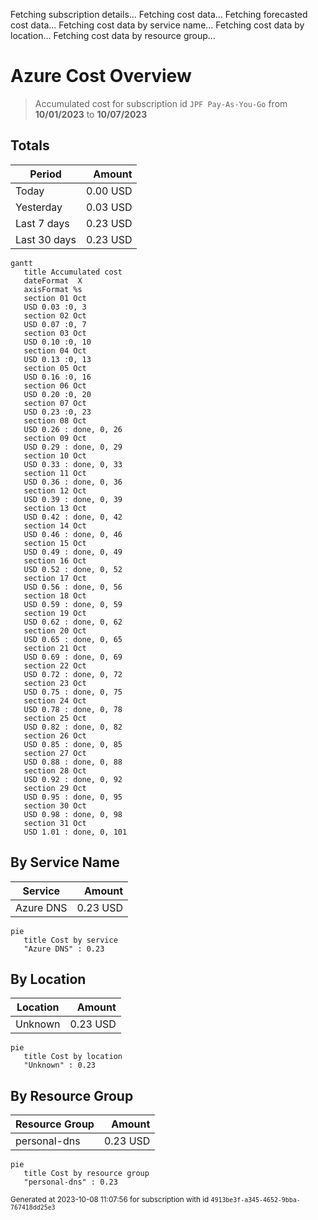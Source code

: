 Fetching subscription details...
Fetching cost data...
Fetching forecasted cost data...
Fetching cost data by service name...
Fetching cost data by location...
Fetching cost data by resource group...
# Azure Cost Overview

> Accumulated cost for subscription id `JPF Pay-As-You-Go` from **10/01/2023** to **10/07/2023**

## Totals

|Period|Amount|
|---|---:|
|Today|0.00 USD|
|Yesterday|0.03 USD|
|Last 7 days|0.23 USD|
|Last 30 days|0.23 USD|

```mermaid
gantt
   title Accumulated cost
   dateFormat  X
   axisFormat %s
   section 01 Oct
   USD 0.03 :0, 3
   section 02 Oct
   USD 0.07 :0, 7
   section 03 Oct
   USD 0.10 :0, 10
   section 04 Oct
   USD 0.13 :0, 13
   section 05 Oct
   USD 0.16 :0, 16
   section 06 Oct
   USD 0.20 :0, 20
   section 07 Oct
   USD 0.23 :0, 23
   section 08 Oct
   USD 0.26 : done, 0, 26
   section 09 Oct
   USD 0.29 : done, 0, 29
   section 10 Oct
   USD 0.33 : done, 0, 33
   section 11 Oct
   USD 0.36 : done, 0, 36
   section 12 Oct
   USD 0.39 : done, 0, 39
   section 13 Oct
   USD 0.42 : done, 0, 42
   section 14 Oct
   USD 0.46 : done, 0, 46
   section 15 Oct
   USD 0.49 : done, 0, 49
   section 16 Oct
   USD 0.52 : done, 0, 52
   section 17 Oct
   USD 0.56 : done, 0, 56
   section 18 Oct
   USD 0.59 : done, 0, 59
   section 19 Oct
   USD 0.62 : done, 0, 62
   section 20 Oct
   USD 0.65 : done, 0, 65
   section 21 Oct
   USD 0.69 : done, 0, 69
   section 22 Oct
   USD 0.72 : done, 0, 72
   section 23 Oct
   USD 0.75 : done, 0, 75
   section 24 Oct
   USD 0.78 : done, 0, 78
   section 25 Oct
   USD 0.82 : done, 0, 82
   section 26 Oct
   USD 0.85 : done, 0, 85
   section 27 Oct
   USD 0.88 : done, 0, 88
   section 28 Oct
   USD 0.92 : done, 0, 92
   section 29 Oct
   USD 0.95 : done, 0, 95
   section 30 Oct
   USD 0.98 : done, 0, 98
   section 31 Oct
   USD 1.01 : done, 0, 101
```

## By Service Name

|Service|Amount|
|---|---:|
|Azure DNS|0.23 USD|

```mermaid
pie
   title Cost by service
   "Azure DNS" : 0.23
```

## By Location

|Location|Amount|
|---|---:|
|Unknown|0.23 USD|

```mermaid
pie
   title Cost by location
   "Unknown" : 0.23
```

## By Resource Group

|Resource Group|Amount|
|---|---:|
|personal-dns|0.23 USD|

```mermaid
pie
   title Cost by resource group
   "personal-dns" : 0.23
```

<sup>Generated at 2023-10-08 11:07:56 for subscription with id `4913be3f-a345-4652-9bba-767418dd25e3`</sup>
